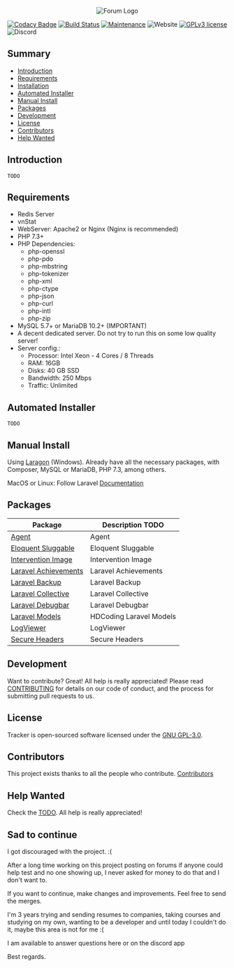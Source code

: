 <p align="center"><img src="https://i.imgur.com/4wihrL1.png" alt="Forum Logo"></p>

[![Codacy Badge](https://api.codacy.com/project/badge/Grade/b75c011dc7994b0a8ad12c6535447bf0)](https://app.codacy.com/gh/HDCoding/haitou?utm_source=github.com&utm_medium=referral&utm_content=HDCoding/haitou&utm_campaign=Badge_Grade_Dashboard)
[![Build Status](https://img.shields.io/badge/laravel-6.20.3-blue)]()
[![Maintenance](https://img.shields.io/badge/Maintained%3F-yes-green.svg)]()
<img alt="Website" src="https://img.shields.io/website/https/haitou.site">
[![GPLv3 license](https://img.shields.io/badge/License-GPLv3-blue.svg)](/LICENSE)
![Discord](https://img.shields.io/discord/525675007322357760?label=Discord&logo=discord)

## Summary

 - [Introduction](#introduction)
 - [Requirements](#requirements)
 - [Installation](#installation)
 - [Automated Installer](#automated-installer)
 - [Manual Install](#manual-install)
 - [Packages](#packages)
 - [Development](#development)
 - [License](#license)
 - [Contributors](#contributors)
 - [Help Wanted](#help-wanted)

## Introduction
	TODO

## Requirements

 - Redis Server
 - vnStat
 - WebServer: Apache2 or Nginx (Nginx is recommended)
 - PHP 7.3+
 - PHP Dependencies:
	 - php-openssl
	 - php-pdo
	 - php-mbstring
	 - php-tokenizer
	 - php-xml
	 - php-ctype
	 - php-json
	 - php-curl
	 - php-intl
	 - php-zip
 - MySQL 5.7+ or MariaDB 10.2+ (IMPORTANT)
 - A decent dedicated server. Do not try to run this on some low quality server!
 - Server config.:
	 - Processor: Intel Xeon - 4 Cores / 8 Threads
	 - RAM: 16GB
	 - Disks: 40 GB SSD
	 - Bandwidth: 250 Mbps
	 - Traffic: Unlimited

## Automated Installer
	TODO
	
## Manual Install
Using [Laragon](https://laragon.org/download/) (Windows). Already have all the necessary packages, with Composer, MySQL or MariaDB, PHP 7.3, among others.

MacOS or Linux: Follow Laravel [Documentation](https://laravel.com/docs/6.x/installation)

## Packages

|Package|Description TODO|
|--|--|
| [Agent](https://github.com/jenssegers/agent) | Agent |
| [Eloquent Sluggable](https://github.com/cviebrock/eloquent-sluggable) | Eloquent Sluggable |
| [Intervention Image](https://github.com/Intervention/image) | Intervention Image |
| [Laravel Achievements](https://github.com/gstt/laravel-achievements) | Laravel Achievements |
| [Laravel Backup](https://github.com/spatie/laravel-backup) | Laravel Backup |
| [Laravel Collective](https://laravelcollective.com/docs/master/html) | Laravel Collective |
| [Laravel Debugbar](https://github.com/barryvdh/laravel-debugbar) | Laravel Debugbar |
| [Laravel Models](https://github.com/hdcoding/laravel-models) | HDCoding Laravel Models |
| [LogViewer](https://github.com/ARCANEDEV/LogViewer) | LogViewer |
| [Secure Headers](https://github.com/BePsvPT/secure-headers) | Secure Headers |

## Development
Want to contribute? Great! All help is really appreciated!
Please read [CONTRIBUTING](/CONTRIBUTING.md) for details on our code of conduct, and the process for submitting pull requests to us.

## License
Tracker is open-sourced software licensed under the [GNU GPL-3.0](/LICENSE).

## Contributors
This project exists thanks to all the people who contribute.
[Contributors](../../graphs/contributors)

## Help Wanted
Check the [TODO](/TODO.md). All help is really appreciated!

## Sad to continue
I got discouraged with the project. :(

After a long time working on this project posting on forums if anyone could help test and no one showing up, I never asked for money to do that and I don't want to.

If you want to continue, make changes and improvements. Feel free to send the merges.

I'm 3 years trying and sending resumes to companies, taking courses and studying on my own, wanting to be a developer and until today I couldn't do it, maybe this area is not for me :(

I am available to answer questions here or on the discord app

Best regards.